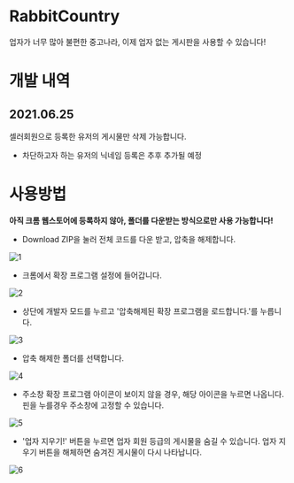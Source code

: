 # RabbitCountry
업자가 너무 많아 불편한 중고나라, 이제 업자 없는 게시판을 사용할 수 있습니다!

# 개발 내역
## 2021.06.25
셀러회원으로 등록한 유저의 게시물만 삭제 가능합니다.
- 차단하고자 하는 유저의 닉네임 등록은 추후 추가될 예정

# 사용방법
**아직 크롬 웹스토어에 등록하지 않아, 폴더를 다운받는 방식으로만 사용 가능합니다!** 

- Download ZIP을 눌러 전체 코드를 다운 받고, 압축을 해제합니다.

![1](https://user-images.githubusercontent.com/48354989/123371237-4e59ad80-d5bc-11eb-9329-8576994c308a.png)

- 크롬에서 확장 프로그램 설정에 들어갑니다.

![2](https://user-images.githubusercontent.com/48354989/123371378-a4c6ec00-d5bc-11eb-831b-52937c81f8d2.png)

- 상단에 개발자 모드를 누르고 '압축해제된 확장 프로그램을 로드합니다.'를 누릅니다. 

![3](https://user-images.githubusercontent.com/48354989/123371492-d6d84e00-d5bc-11eb-88c4-537ac5171fd3.png)

- 압축 해제한 폴더를 선택합니다.

![4](https://user-images.githubusercontent.com/48354989/123371648-2159ca80-d5bd-11eb-8ecd-7cd57f71b909.png)

- 주소창 확장 프로그램 아이콘이 보이지 않을 경우, 해당 아이콘을 누르면 나옵니다. 핀을 누를경우 주소창에 고정할 수 있습니다.

![5](https://user-images.githubusercontent.com/48354989/123371796-5cf49480-d5bd-11eb-9e80-1e95294f659f.png)

- '업자 지우기!' 버튼을 누르면 업자 회원 등급의 게시물을 숨길 수 있습니다.  업자 지우기 버튼을 해체하면 숨겨진 게시물이 다시 나타납니다.

![6](https://user-images.githubusercontent.com/48354989/123371964-a7761100-d5bd-11eb-8110-d5d5a255ac70.png)
